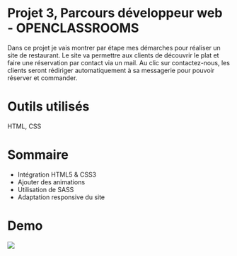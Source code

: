 # Projet 3, Parcours développeur web - OPENCLASSROOMS
Dans ce projet je vais montrer par étape mes démarches pour réaliser un site de restaurant. Le site va permettre aux clients de découvrir le plat et faire une réservation par contact via un mail. Au clic sur contactez-nous, les clients seront rédiriger automatiquement à sa messagerie pour pouvoir réserver et commander. 

# Outils utilisés
HTML, CSS

# Sommaire 
* Intégration HTML5 & CSS3
* Ajouter des animations
* Utilisation de SASS
* Adaptation responsive du site

# Demo

![](./images/demonstration.gif)